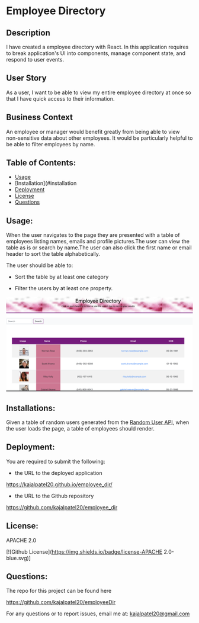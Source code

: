 # Employee Directory
## Description

I have created a employee directory with React. In this application requires to break application's UI into components, manage component state, and respond to user events.
## User Story

As a user, I want to be able to view my entire employee directory at once so that I have quick access to their information.
## Business Context

An employee or manager would benefit greatly from being able to view non-sensitive data about other employees. It would be particularly helpful to be able to filter employees by name.
## Table of Contents:

* [Usage](#usage)
* [Installation](#installation
* [Deployment](deployment)
* [License](#license)
* [Questions](questions)

## Usage:

When the user navigates to the page they are presented with a table of employees listing names, emails and profile pictures.The user can view the table as is or search by name.The user can also click the first name or email header to sort the table alphabetically.

The user should be able to:

  * Sort the table by at least one category

  * Filter the users by at least one property.

![Employee-Dir](./public/image/image.png)
## Installations:

Given a table of random users generated from the [Random User API](https://randomuser.me/), when the user loads the page, a table of employees should render.
## Deployment:

You are required to submit the following:

* the URL to the deployed application

https://kajalpatel20.github.io/employee_dir/

* the URL to the Github repository

https://github.com/kajalpatel20/employee_dir

## License:
 APACHE 2.0

  [![Github License](https://img.shields.io/badge/license-APACHE 2.0-blue.svg)]
## Questions:

The repo for this project can be found here

https://github.com/kajalpatel20/employeeDir

For any questions or to report issues, email me at: kajalpatel20@gmail.com
